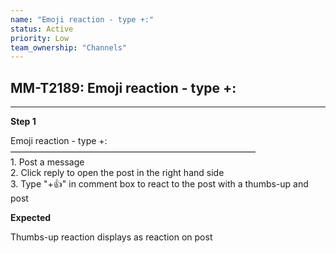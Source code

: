 ```yaml
---
name: "Emoji reaction - type +:"
status: Active
priority: Low
team_ownership: "Channels"
---
```


## MM-T2189: Emoji reaction - type +:

---

**Step 1**

Emoji reaction - type +:\
————————————————————————————\
1\. Post a message\
2\. Click reply to open the post in the right hand side\
3\. Type "+:+1:" in comment box to react to the post with a thumbs-up and post

**Expected**

Thumbs-up reaction displays as reaction on post
